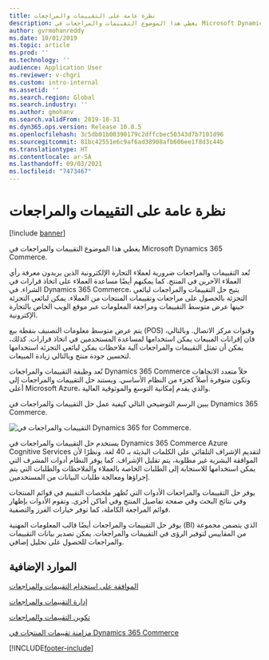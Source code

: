 ```yaml
---
title: نظرة عامة على التقييمات والمراجعات
description: يغطي هذا الموضوع التقييمات والمراجعات في Microsoft Dynamics 365 Commerce.
author: gvrmohanreddy
ms.date: 10/01/2019
ms.topic: article
ms.prod: ''
ms.technology: ''
audience: Application User
ms.reviewer: v-chgri
ms.custom: intro-internal
ms.assetid: ''
ms.search.region: Global
ms.search.industry: ''
ms.author: gmohanv
ms.search.validFrom: 2019-10-31
ms.dyn365.ops.version: Release 10.0.5
ms.openlocfilehash: 3c5db01b00390179c2dffcbec50343d7b7101d96
ms.sourcegitcommit: 81bc42551e6c9af6ad38908afb606ee1f8d3c44b
ms.translationtype: HT
ms.contentlocale: ar-SA
ms.lasthandoff: 09/03/2021
ms.locfileid: "7473467"
---
```

# <a name="ratings-and-reviews-overview"></a>نظرة عامة على التقييمات والمراجعات

[!include [banner](includes/banner.md)]

يغطي هذا الموضوع التقييمات والمراجعات في Microsoft Dynamics 365 Commerce.

تُعد التقييمات والمراجعات ضرورية لعملاء التجارة الإلكترونية الذين يريدون معرفة رأي العملاء الآخرين في المنتج. كما يمكنهم أيضًا مساعدة العملاء على اتخاذ قرارات في الشراء. في Dynamics 365 Commerce، يتيح حل التقييمات والمراجعات لبائعي التجزئة بالحصول على مراجعات وتقييمات المنتجات من العملاء. يمكن لبائعي التجزئة حينها عرض متوسط التقييمات ومراجعة المعلومات عبر موقع الويب الخاص بالتجارة الإكترونية.

يتم عرض متوسط معلومات التصنيف بنقطة بيع (POS) وقنوات مركز الاتصال. وبالتالي، فان إقرانات المبيعات يمكن استخدامها لمساعدة المستخدمين في اتخاذ قرارات. كذلك، يمكن أن تمثل التقييمات والمراجعات آلية ملاحظات يمكن لبائعي التجزئة استخدامها لتحسين جودة منتج وبالتالي زيادة المبيعات.

تُعد وظيفة التقييمات والمراجعات Dynamics 365 Commerce حلاً متعدد الاتجاهات وتكون متوفرة أصلاً كجزء من النظام الأساسي. ويستند حل التقييمات والمراجعات إلى أعلى Microsoft Azure، والذي يقدم إمكانية التوسع والموثوقية العالية.

يبين الرسم التوضيحي التالي كيفية عمل حل التقييمات والمراجعات في Dynamics 365 Commerce.

![التقييمات والمراجعات في Dynamics 365 for Commerce.](media/Dynamics-365-Commerce-Ratings-and-Reviews-Overview.jpg)

يستخدم حل التقييمات والمراجعات في Dynamics 365 Commerce Azure Cognitive Services لتقديم الإشراف التلقائي على الكلمات البذيئة بـ 40 لغة. ونظرًا لأن الموافقة البشرية غير مطلوبة، يتم تقليل الإشراف. كما يوفر النظام أدوات المشرف التي يمكن استخدامها للاستجابة إلى الطلبات الخاصة بالعملاء والملاحظات والطلبات التي يتم إجراؤها ومعالجة طلبات البيانات من المستخدمين.

يوفر حل التقييمات والمراجعات الأدوات التي تُظهر ملخصات التقييم في قوائم المنتجات وفي نتائج البحث وفي صفحة تفاصيل المنتج وفي أماكن أخرى. وتقوم الأدوات بإظهار قوائم المراجعة الكاملة، كما توفر خيارات الفرز والتصفية.

يوفر حل التقييمات والمراجعات أيضًا قالب المعلومات المهنية (BI) الذي يتضمن مجموعة من المقاييس لتوفير الرؤى في التقييمات والمراجعات. يمكن تصدير بيانات التقييمات والمراجعات للحصول على تحليل إضافي.

## <a name="additional-resources"></a>الموارد الإضافية

[الموافقة على استخدام التقييمات والمراجعات](opt-in-ratings-reviews.md)

[إدارة التقييمات والمراجعات](manage-reviews.md)

[تكوين التقييمات والمراجعات](configure-ratings-reviews.md)

[مزامنة تقييمات المنتجات في Dynamics 365 Commerce](sync-product-ratings.md)


[!INCLUDE[footer-include](../includes/footer-banner.md)]
